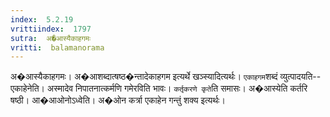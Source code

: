 ```yaml
---
index:  5.2.19
vrittiindex:  1797
sutra:  अ�आस्यैकाहगमः
vritti:  balamanorama 
---
```


अ�आस्यैकाहगमः। अ�आशब्दात्षष्ठ�न्तादेकाहगम इत्यर्थे खञ्स्यादित्यर्थः। `एकाहगम`शब्दं व्युत्पादयति--एकाहेनेति। अस्मादेव निपातनात्कर्मणि गमेरविति भावः। `कर्तृकरणे कृते`ति समासः। अ�आस्येति कर्तरि षष्ठी। आ�आओनोऽध्वेति। अ�ओन कर्त्रा एकाहेन गन्तुं शक्य इत्यर्थः। 

